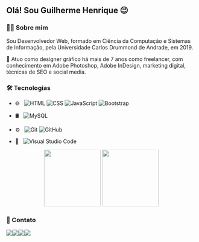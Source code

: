 <h2>Olá! Sou Guilherme Henrique  😉</h2>

<h3>👨‍💻 Sobre mim </h3>

Sou Desenvolvedor Web, formado em Ciência da Computação e Sistemas de Informação, pela Universidade Carlos Drummond de Andrade, em 2019. <br>

 :rocket:  Atuo como designer gráfico há mais de 7 anos como freelancer, com conhecimento em Adobe Photoshop, Adobe InDesign, marketing digital, técnicas de SEO e social media.
 
 
<h3>🛠️ Tecnologias</h3>

- 🌐 &nbsp;
  ![HTML](https://img.shields.io/badge/-HTML-333333?style=flat&logo=HTML5)
  ![CSS](https://img.shields.io/badge/-CSS-333333?style=flat&logo=CSS3&logoColor=1572B6)
  ![JavaScript](https://img.shields.io/badge/-JavaScript-333333?style=flat&logo=javascript)
  ![Bootstrap](https://img.shields.io/badge/-Bootstrap-333333?style=flat&logo=bootstrap&logoColor=563D7C)
- 🛢 &nbsp;
  ![MySQL](https://img.shields.io/badge/-MySQL-333333?style=flat&logo=mysql)
- ⚙️ &nbsp;
  ![Git](https://img.shields.io/badge/-Git-333333?style=flat&logo=git)
  ![GitHub](https://img.shields.io/badge/-GitHub-333333?style=flat&logo=github)
  
- 🔧 &nbsp;
  ![Visual Studio Code](https://img.shields.io/badge/-Visual%20Studio%20Code-333333?style=flat&logo=visual-studio-code&logoColor=007ACC)


<p align="center">

  <img height="150em" src="https://github-readme-stats.vercel.app/api?username=guihenridev&show_icons=true&hide=prs,issues&include_all_commits=true&count_private=true&theme=radical" />
  <img height="150em" src="https://github-readme-stats.vercel.app/api/top-langs/?username=guihenridev&layout=compact&hide=php" />

</p>


<h3>🤝 Contato</h3>

<p align="center" style="display: flex;">
<a href="https://www.linkedin.com/in/guilherme-henrique-b39a85aa/"><img src="https://img.shields.io/badge/-Guilherme%20Henrique-0077B5?style=flat-square&logo=Linkedin&logoColor=white"/></a>
<a href="mailto:guihenridsilva@gmail.com"><img src="https://img.shields.io/badge/-guihenridsilva@gmail.com-D14836?style=flat-square&logo=Gmail&logoColor=white"/></a>
<a href="https://www.instagram.com/guiwebdesigner/"><img src="https://img.shields.io/badge/-@guiwebdesigner-E4405F?style=flat-square&logo=Instagram&logoColor=white"/></a>
<a href="https://www.facebook.com/venettoconsulting"><img src="https://img.shields.io/badge/-@venettoconsulting-1877F2?style=flat-square&logo=Facebook&logoColor=white"/></a>
</p>
